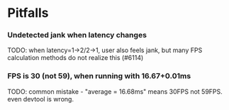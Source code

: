# Pitfalls

### Undetected jank when latency changes

TODO: when latency=1->2/2->1, user also feels jank, but many FPS calculation methods do not realize this (#6114)

### FPS is 30 (not 59), when running with 16.67+0.01ms

TODO: common mistake - "average = 16.68ms" means 30FPS not 59FPS. even devtool is wrong.
